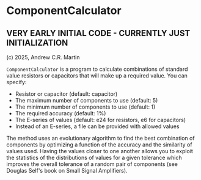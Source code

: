 ComponentCalculator
===================

## VERY EARLY INITIAL CODE - CURRENTLY JUST INITIALIZATION

(c) 2025, Andrew C.R. Martin

`ComponentCalculator` is a program to calculate combinations of
standard value resistors or capacitors that will make up a required
value. You can specify:

- Resistor or capacitor (default: capacitor)
- The maximum number of components to use (default: 5)
- The minimum number of components to use (default: 1)
- The required accuracy (default: 1%)
- The E-series of values (default: e24 for resistors, e6 for capacitors)
- Instead of an E-series, a file can be provided with allowed values

The method uses an evolutionary algorithm to find the best combination
of components by optimizing a function of the accuracy and the
similarity of values used. Having the values closer to one another
allows you to exploit the statistics of the distributions of values
for a given tolerance which improves the overall tolerance of a random
pair of components (see Douglas Self's book on Small Signal
Amplifiers).
